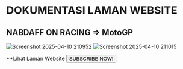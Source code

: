 # DOKUMENTASI LAMAN WEBSITE
## NABDAFF ON RACING => MotoGP
![Screenshot 2025-04-10 210952](https://github.com/user-attachments/assets/141fc90b-8fd5-4983-9d06-dd87caa29a88)
![Screenshot 2025-04-10 211015](https://github.com/user-attachments/assets/97223004-3c62-4e22-a828-73c84af32e30)

**Lihat Laman Website <a href="http://127.0.0.1:5500/Index.html"><button class="subscribe-btn">SUBSCRIBE NOW!</button></a>
